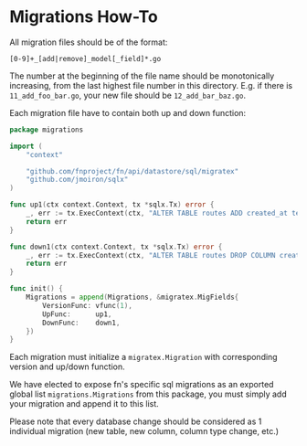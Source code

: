 # Migrations How-To

All migration files should be of the format:

`[0-9]+_[add|remove]_model[_field]*.go`

The number at the beginning of the file name should be monotonically
increasing, from the last highest file number in this directory. E.g. if there
is `11_add_foo_bar.go`, your new file should be `12_add_bar_baz.go`.

Each migration file have to contain both up and down function:

```go
package migrations

import (
	"context"

	"github.com/fnproject/fn/api/datastore/sql/migratex"
	"github.com/jmoiron/sqlx"
)

func up1(ctx context.Context, tx *sqlx.Tx) error {
	_, err := tx.ExecContext(ctx, "ALTER TABLE routes ADD created_at text;")
	return err
}

func down1(ctx context.Context, tx *sqlx.Tx) error {
	_, err := tx.ExecContext(ctx, "ALTER TABLE routes DROP COLUMN created_at;")
	return err
}

func init() {
	Migrations = append(Migrations, &migratex.MigFields{
		VersionFunc: vfunc(1),
		UpFunc:      up1,
		DownFunc:    down1,
	})
}
```

Each migration must initialize a `migratex.Migration` with corresponding
version and up/down function.

We have elected to expose fn's specific sql migrations as an exported global
list `migrations.Migrations` from this package, you must simply add your
migration and append it to this list.

Please note that every database change should be considered as 1 individual
migration (new table, new column, column type change, etc.)
